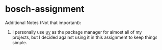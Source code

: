 # bosch-assignment

Additional Notes (Not that important):
1. I personally use [uv](https://docs.astral.sh/uv/getting-started/installation/) as the package manager for almost all of my projects, but I decided against using it in this assignment to keep things simple. 
